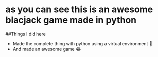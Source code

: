 # as you can see this is an awesome blacjack game made in python


##Things I did here
* Made the complete thing with python using a virtual environment :metal:
* And made an awesome game :joy:
